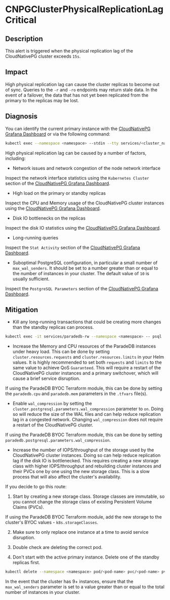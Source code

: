 # CNPGClusterPhysicalReplicationLagCritical

## Description

This alert is triggered when the physical replication lag of the CloudNativePG cluster exceeds `15s`.

## Impact

High physical replication lag can cause the cluster replicas to become out of sync. Queries to the `-r` and `-ro` endpoints may return stale data. In the event of a failover, the data that has not yet been replicated from the primary to the replicas may be lost.

## Diagnosis

You can identify the current primary instance with the [CloudNativePG Grafana Dashboard](https://grafana.com/grafana/dashboards/20417-cloudnativepg/) or via the following command:

```bash
kubectl exec --namespace <namespace> --stdin --tty services/<cluster_name>-rw -- psql -c "SELECT * FROM pg_stat_replication;"
```

High physical replication lag can be caused by a number of factors, including:

- Network issues and network congestion of the node network interface

Inspect the network interface statistics using the `Kubernetes Cluster` section of the [CloudNativePG Grafana Dashboard](https://grafana.com/grafana/dashboards/20417-cloudnativepg/).

- High load on the primary or standby replicas

Inspect the CPU and Memory usage of the CloudNativePG cluster instances using the [CloudNativePG Grafana Dashboard](https://grafana.com/grafana/dashboards/20417-cloudnativepg/).

- Disk IO bottlenecks on the replicas

Inspect the disk IO statistics using the [CloudNativePG Grafana Dashboard](https://grafana.com/grafana/dashboards/20417-cloudnativepg/).

- Long-running queries

Inspect the `Stat Activity` section of the [CloudNativePG Grafana Dashboard](https://grafana.com/grafana/dashboards/20417-cloudnativepg/).

- Suboptimal PostgreSQL configuration, in particular a small number of `max_wal_senders`. It should be set to a number greater than or equal to the number of instances in your cluster. The default value of `10` is usually sufficient.

Inspect the `PostgreSQL Parameters` section of the [CloudNativePG Grafana Dashboard](https://grafana.com/grafana/dashboards/20417-cloudnativepg/).

## Mitigation

- Kill any long-running transactions that could be creating more changes than the standby replicas can process.

```bash
kubectl exec -it services/paradedb-rw --namespace <namespace> -- psql
```

- Increase the Memory and CPU resources of the ParadeDB instances under heavy load. This can be done by setting `cluster.resources.requests` and `cluster.resources.limits` in your Helm values. It is highly recommended to set both `requests` and `limits` to the same value to achieve QoS `Guaranteed`. This will require a restart of the CloudNativePG cluster instances and a primary switchover, which will cause a brief service disruption.

If using the ParadeDB BYOC Terraform module, this can be done by setting the `paradedb.cpu` and `paradedb.mem` parameters in the `.tfvars` file(s).

- Enable `wal_compression` by setting the `cluster.postgresql.parameters.wal_compression` parameter to `on`. Doing so will reduce the size of the WAL files and can help reduce replication lag in a congested network. Changing `wal_compression` does not require a restart of the CloudNativePG cluster.

If using the ParadeDB BYOC Terraform module, this can be done by setting `paradedb.postgresql.parameters.wal_compression`.

- Increase the number of IOPS/throughput of the storage used by the CloudNativePG cluster instances. Doing so can help reduce replication lag if the disk IO is bottlenecked. This requires creating a new storage class with higher IOPS/throughput and rebuilding cluster instances and their PVCs one by one using the new storage class. This is a slow process that will also affect the cluster's availability.

If you decide to go this route:

1. Start by creating a new storage class. Storage classes are immutable, so you cannot change the storage class of existing Persistent Volume Claims (PVCs).

If using the ParadeDB BYOC Terraform module, add the new storage to the cluster's BYOC values - `k8s.storageClasses`.

2. Make sure to only replace one instance at a time to avoid service disruption.

3. Double check are deleting the correct pod.

4. Don't start with the active primary instance. Delete one of the standby replicas first.

```bash
kubectl delete --namespace <namespace> pod/<pod-name> pvc/<pod-name> pvc/<pod-name>-wal
```

In the event that the cluster has 9+ instances, ensure that the `max_wal_senders` parameter is set to a value greater than or equal to the total number of instances in your cluster.
